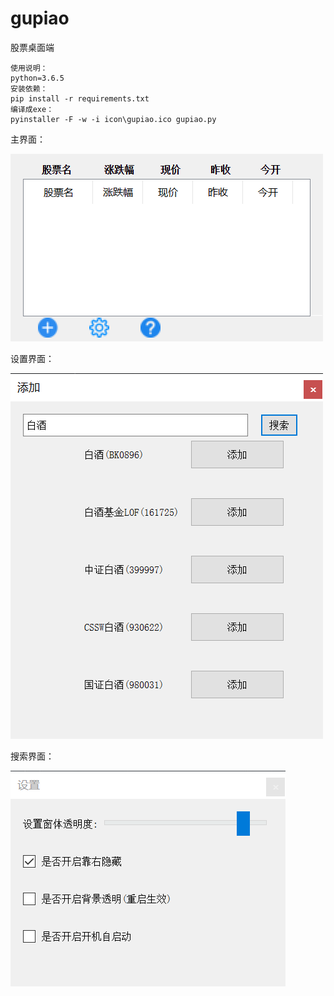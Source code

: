 # gupiao
股票桌面端
```
使用说明：
python=3.6.5
安装依赖：
pip install -r requirements.txt
编译成exe：
pyinstaller -F -w -i icon\gupiao.ico gupiao.py
```

主界面：

![example_01.png](https://github.com/createor/gupiao/blob/master/icon/example_01.png)

设置界面：

![example_02.png](https://github.com/createor/gupiao/blob/master/icon/example_02.png)

搜索界面：

![example_03.png](https://github.com/createor/gupiao/blob/master/icon/example_03.png)
